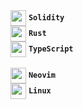 <div>
  <img align="center" width="25px" src="https://cdn.jsdelivr.net/gh/devicons/devicon/icons/solidity/solidity-original.svg" />
  <strong><code>Solidity</code></strong>
</div>
<div>
  <img align="center" width="25px" src="https://upload.wikimedia.org/wikipedia/commons/thumb/2/20/Rustacean-orig-noshadow.svg/320px-Rustacean-orig-noshadow.svg.png" />
  <strong><code>Rust</code></strong>
</div>
<div>
  <img align="center" width="25px" src="https://cdn.jsdelivr.net/gh/devicons/devicon/icons/typescript/typescript-original.svg" />
  <strong><code>TypeScript</code></strong>
</div>

<br/>

<div>
  <img align="center" width="25px" src="https://raw.githubusercontent.com/neovim/neovim.github.io/master/logos/neovim-mark.png" />
  <strong><code>Neovim</code></strong>
</div>
<div>
  <img align="center" width="25px" src="https://cdn.jsdelivr.net/gh/devicons/devicon/icons/linux/linux-original.svg" />
  <strong><code>Linux</code></strong>
</div>
